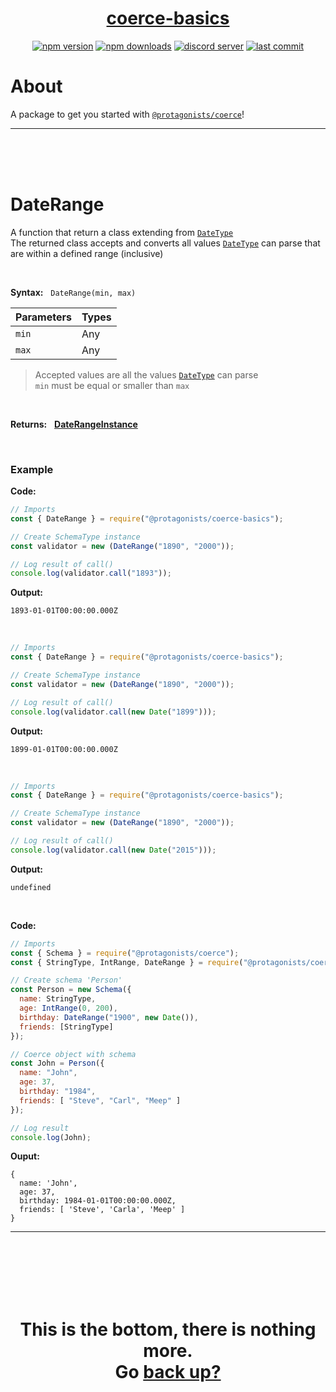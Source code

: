 <div id="top" align="center">

<h1><a href="https://github.com/ThePywon/coerce">coerce-basics</a></h1>
 
[![npm version](https://img.shields.io/npm/v/@protagonists/coerce-basics)](https://npmjs.com/package/@protagonists/coerce-basics)
[![npm downloads](https://img.shields.io/npm/dt/@protagonists/coerce-basics)](https://npmjs.com/package/@protagonists/coerce-basics)
[![discord server](https://img.shields.io/discord/937758194736955443?logo=discord&logoColor=white)](https://discord.gg/cwhj3EgqGP)
[![last commit](https://img.shields.io/github/last-commit/ThePywon/coerce-basics)](https://github.com/ThePywon/coerce-basics)
 
</div>


# About

A package to get you started with [`@protagonists/coerce`](https://www.npmjs.com/package/@protagonists/coerce)!

---

<br/><br/><br/>



# DateRange

A function that return a class extending from [`DateType`](https://github.com/ThePywon/coerce-basics/blob/main/documentation/DateType.md)  
The returned class accepts and converts all values [`DateType`](https://github.com/ThePywon/coerce-basics/blob/main/documentation/DateType.md) can parse that are within a defined range (inclusive)

<br/>

**Syntax:** &nbsp; `DateRange(min, max)`

|**Parameters**|**Types**|
|-|-|
|`min`|Any|
|`max`|Any|

> Accepted values are all the values [`DateType`](https://github.com/ThePywon/coerce-basics/blob/main/documentation/DateType.md) can parse  
> `min` must be equal or smaller than `max`

<br/>

**Returns:** &nbsp; [**DateRangeInstance**](https://github.com/ThePywon/coerce-basics/blob/main/documentation/DateRangeInstance.md)

<br/>

### **Example**

**Code:**

```js
// Imports
const { DateRange } = require("@protagonists/coerce-basics");

// Create SchemaType instance
const validator = new (DateRange("1890", "2000"));

// Log result of call()
console.log(validator.call("1893"));
```

**Output:**

```
1893-01-01T00:00:00.000Z
```

<br/>

```js
// Imports
const { DateRange } = require("@protagonists/coerce-basics");

// Create SchemaType instance
const validator = new (DateRange("1890", "2000"));

// Log result of call()
console.log(validator.call(new Date("1899")));
```

**Output:**

```
1899-01-01T00:00:00.000Z
```

<br/>

```js
// Imports
const { DateRange } = require("@protagonists/coerce-basics");

// Create SchemaType instance
const validator = new (DateRange("1890", "2000"));

// Log result of call()
console.log(validator.call(new Date("2015")));
```

**Output:**

```
undefined
```

<br/>

**Code:**

```js
// Imports
const { Schema } = require("@protagonists/coerce");
const { StringType, IntRange, DateRange } = require("@protagonists/coerce-basics");

// Create schema 'Person'
const Person = new Schema({
  name: StringType,
  age: IntRange(0, 200),
  birthday: DateRange("1900", new Date()),
  friends: [StringType]
});

// Coerce object with schema
const John = Person({
  name: "John",
  age: 37,
  birthday: "1984",
  friends: [ "Steve", "Carl", "Meep" ]
});

// Log result
console.log(John);
```

**Ouput:**

```
{
  name: 'John',
  age: 37,
  birthday: 1984-01-01T00:00:00.000Z,
  friends: [ 'Steve', 'Carla', 'Meep' ]
}
```

---

<br/><br/><br/><br/><br/>

<h1 align="center">This is the bottom, there is nothing more.<br/>
Go <a href="#top">back up?</a></h1>
